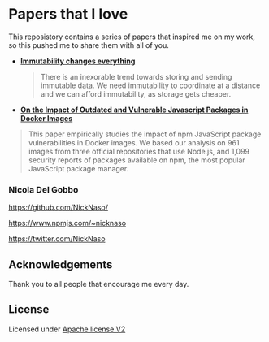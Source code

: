 # Papers that I love

This reposistory contains a series of papers that inspired me on my work, so this
pushed me to share them with all of you.

- **[Immutability changes everything](immutability_changes_everything.pdf)**
  >There is an inexorable trend towards storing and sending immutable data. We need immutability to coordinate at a distance and we can afford immutability, as storage gets cheaper.

- **[On the Impact of Outdated and Vulnerable Javascript Packages in Docker Images](outdated_vulnerable_javascript_packages_in_docker_images.pdf)**
>This paper empirically studies the impact of npm JavaScript package vulnerabilities in Docker images. We based our analysis on 961 images from three official repositories that use Node.js, and 1,099 security reports of packages available on npm, the most popular JavaScript package manager.

### Nicola Del Gobbo

<https://github.com/NickNaso/>

<https://www.npmjs.com/~nicknaso>

<https://twitter.com/NickNaso>

## Acknowledgements

Thank you to all people that encourage me every day.

## License

Licensed under [Apache license V2](./LICENSE)
